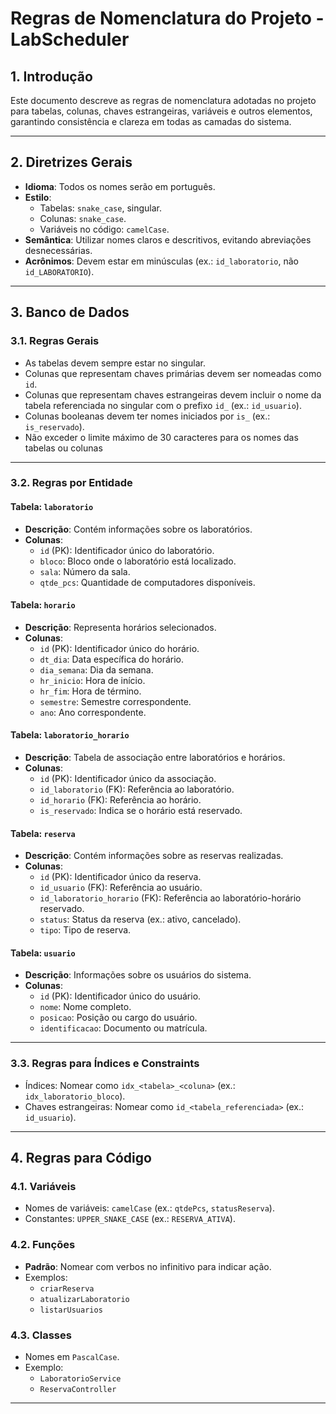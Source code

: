 # Regras de Nomenclatura do Projeto - LabScheduler

## 1. Introdução
Este documento descreve as regras de nomenclatura adotadas no projeto para tabelas, colunas, chaves estrangeiras, variáveis e outros elementos, garantindo consistência e clareza em todas as camadas do sistema.

---

## 2. Diretrizes Gerais
- **Idioma**: Todos os nomes serão em português.
- **Estilo**:
  - Tabelas: `snake_case`, singular.
  - Colunas: `snake_case`.
  - Variáveis no código: `camelCase`.
- **Semântica**: Utilizar nomes claros e descritivos, evitando abreviações desnecessárias.
- **Acrônimos**: Devem estar em minúsculas (ex.: `id_laboratorio`, não `id_LABORATORIO`).

---

## 3. Banco de Dados

### 3.1. Regras Gerais
- As tabelas devem sempre estar no singular.
- Colunas que representam chaves primárias devem ser nomeadas como `id`.
- Colunas que representam chaves estrangeiras devem incluir o nome da tabela referenciada no singular com o prefixo `id_` (ex.: `id_usuario`).
- Colunas booleanas devem ter nomes iniciados por `is_` (ex.: `is_reservado`).
- Não exceder o limite máximo de 30 caracteres para os nomes das tabelas ou colunas

---

### 3.2. Regras por Entidade

#### Tabela: `laboratorio`
- **Descrição**: Contém informações sobre os laboratórios.
- **Colunas**:
  - `id` (PK): Identificador único do laboratório.
  - `bloco`: Bloco onde o laboratório está localizado.
  - `sala`: Número da sala.
  - `qtde_pcs`: Quantidade de computadores disponíveis.

#### Tabela: `horario`
- **Descrição**: Representa horários selecionados.
- **Colunas**:
  - `id` (PK): Identificador único do horário.
  - `dt_dia`: Data específica do horário.
  - `dia_semana`: Dia da semana.
  - `hr_inicio`: Hora de início.
  - `hr_fim`: Hora de término.
  - `semestre`: Semestre correspondente.
  - `ano`: Ano correspondente.

#### Tabela: `laboratorio_horario`
- **Descrição**: Tabela de associação entre laboratórios e horários.
- **Colunas**:
  - `id` (PK): Identificador único da associação.
  - `id_laboratorio` (FK): Referência ao laboratório.
  - `id_horario` (FK): Referência ao horário.
  - `is_reservado`: Indica se o horário está reservado.

#### Tabela: `reserva`
- **Descrição**: Contém informações sobre as reservas realizadas.
- **Colunas**:
  - `id` (PK): Identificador único da reserva.
  - `id_usuario` (FK): Referência ao usuário.
  - `id_laboratorio_horario` (FK): Referência ao laboratório-horário reservado.
  - `status`: Status da reserva (ex.: ativo, cancelado).
  - `tipo`: Tipo de reserva.

#### Tabela: `usuario`
- **Descrição**: Informações sobre os usuários do sistema.
- **Colunas**:
  - `id` (PK): Identificador único do usuário.
  - `nome`: Nome completo.
  - `posicao`: Posição ou cargo do usuário.
  - `identificacao`: Documento ou matrícula.

---

### 3.3. Regras para Índices e Constraints
- Índices: Nomear como `idx_<tabela>_<coluna>` (ex.: `idx_laboratorio_bloco`).
- Chaves estrangeiras: Nomear como `id_<tabela_referenciada>` (ex.: `id_usuario`).

---

## 4. Regras para Código

### 4.1. Variáveis
- Nomes de variáveis: `camelCase` (ex.: `qtdePcs`, `statusReserva`).
- Constantes: `UPPER_SNAKE_CASE` (ex.: `RESERVA_ATIVA`).

### 4.2. Funções
- **Padrão**: Nomear com verbos no infinitivo para indicar ação.
- Exemplos:
  - `criarReserva`
  - `atualizarLaboratorio`
  - `listarUsuarios`

### 4.3. Classes
- Nomes em `PascalCase`.
- Exemplo:
  - `LaboratorioService`
  - `ReservaController`

---
